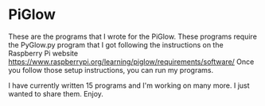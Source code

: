 # PiGlow
These are the programs that I wrote for the PiGlow.
These programs require the PyGlow.py program that I got following the instructions on the Raspberry Pi website
https://www.raspberrypi.org/learning/piglow/requirements/software/
Once you follow those setup instructions, you can run my programs.

I have currently written 15 programs and I'm working on many more. I just wanted to share them. Enjoy.
